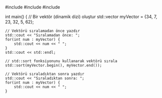 #include <iostream>
#include <algorithm>
#include <vector>

int main() {
    // Bir vektör (dinamik dizi) oluştur
    std::vector<int> myVector = {34, 7, 23, 32, 5, 62};

    // Vektörü sıralamadan önce yazdır
    std::cout << "Sıralamadan önce: ";
    for(int num : myVector) {
        std::cout << num << " ";
    }
    std::cout << std::endl;

    // std::sort fonksiyonunu kullanarak vektörü sırala
    std::sort(myVector.begin(), myVector.end());

    // Vektörü sıraladıktan sonra yazdır
    std::cout << "Sıraladıktan sonra: ";
    for(int num : myVector) {
        std::cout << num << " ";
    }
# 
